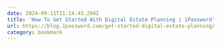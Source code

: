 ```yaml
---
date: 2024-09-11T11:14:43.294Z
title: 'How To Get Started With Digital Estate Planning | 1Password'
url: https://blog.1password.com/get-started-digital-estate-planning/
category: bookmark
---
```

